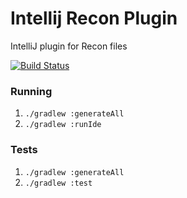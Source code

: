 # Intellij Recon Plugin 
IntelliJ plugin for Recon files

[![Build Status](https://app.travis-ci.com/swimos/intellij-recon.svg?branch=main)](https://app.travis-ci.com/swimos/intellij-recon)

### Running
1) `./gradlew :generateAll`
2) `./gradlew :runIde`

### Tests
1) `./gradlew :generateAll`
2) `./gradlew :test`